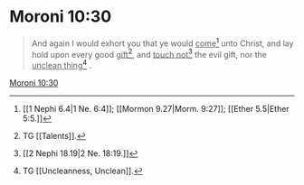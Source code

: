 # Moroni 10:30

> And again I would exhort you that ye would <u>come</u>[^a] unto Christ, and lay hold upon every good <u>gift</u>[^b], and <u>touch not</u>[^c] the evil gift, nor the <u>unclean thing</u>[^d] .

[Moroni 10:30](https://www.churchofjesuschrist.org/study/scriptures/bofm/moro/10?lang=eng&id=p30#p30)


[^a]: [[1 Nephi 6.4|1 Ne. 6:4]]; [[Mormon 9.27|Morm. 9:27]]; [[Ether 5.5|Ether 5:5.]]
[^b]: TG [[Talents]].
[^c]: [[2 Nephi 18.19|2 Ne. 18:19.]]
[^d]: TG [[Uncleanness, Unclean]].
